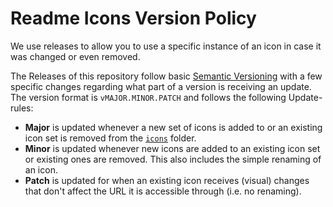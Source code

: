 [semver]: https://semver.org/
[icons]: https://github.com/Readme-Workflows/Readme-Icons/tree/main/icons

# Readme Icons Version Policy
We use releases to allow you to use a specific instance of an icon in case it was changed or even removed.

The Releases of this repository follow basic [Semantic Versioning][semver] with a few specific changes regarding what part of a version is receiving an update.  
The version format is `vMAJOR.MINOR.PATCH` and follows the following Update-rules:

- **Major** is updated whenever a new set of icons is added to or an existing icon set is removed from the [`icons`][icons] folder.
- **Minor** is updated whenever new icons are added to an existing icon set or existing ones are removed. This also includes the simple renaming of an icon.
- **Patch** is updated for when an existing icon receives (visual) changes that don't affect the URL it is accessible through (i.e. no renaming).
